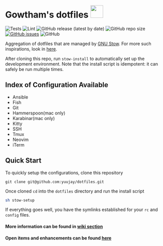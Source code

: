 # Gowtham's dotfiles <img src="./images/dotfiles-4.png" width="40" height="40" />

![Tests](https://github.com/yuujay/dotfiles/actions/workflows/ci.yml/badge.svg)
![Lint](https://github.com/yuujay/dotfiles/actions/workflows/lint.yml/badge.svg)
![GitHub release (latest by date)](https://img.shields.io/github/v/release/yuujay/dotfiles?color=FF)
![GitHub repo size](https://img.shields.io/github/repo-size/yuujay/dotfiles?label=size)
[![GitHub issues](https://img.shields.io/github/issues-raw/yuujay/dotfiles)](https://github.com/yuujay/dotfiles/issues)
![GitHub](https://img.shields.io/github/license/yuujay/dotfiles)


Aggregation of dotfiles that are managed by [GNU Stow](https://www.gnu.org/software/stow/). For more such inspirations, look in [here](http://dotfiles.github.io/).

After cloning this repo, run `stow-install` to automatically set up the development environment. Note that the install script is idempotent: it can safely be run multiple times.

## Index of Configuration Available

- Ansible
- Fish
- Git
- Hammerspoon(mac only)
- Karabinar(mac only)
- Kitty
- SSH
- Tmux
- Neovim
- iTerm

## Quick Start

To quickly setup the configurations, clone this repository

```git
git clone git@github.com:yuujay/dotfiles.git
```

Once cloned `cd` into the `dotfiles` directory and run the install script

```sh
sh stow-setup
```

If everything goes well, you have the symlinks established for your `rc` and `config` files.

#### More information can be found in [wiki section](https://github.com/yuujay/dotfiles/wiki)

#### Open items and enhancements can be found [here](https://github.com/yuujay/dotfiles/projects/1)

